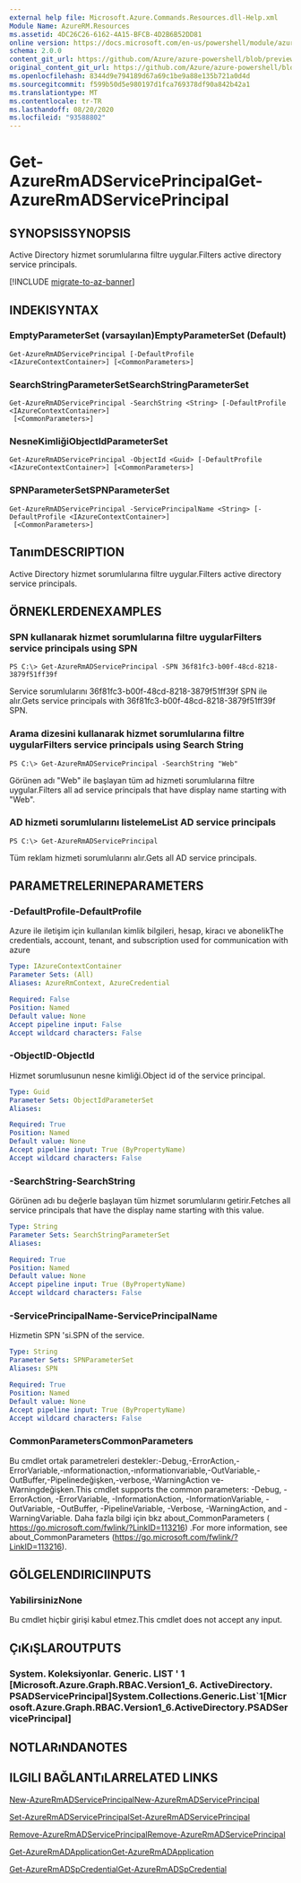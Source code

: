 ```yaml
---
external help file: Microsoft.Azure.Commands.Resources.dll-Help.xml
Module Name: AzureRM.Resources
ms.assetid: 4DC26C26-6162-4A15-BFCB-4D2B6B52DD81
online version: https://docs.microsoft.com/en-us/powershell/module/azurerm.resources/get-azurermadserviceprincipal
schema: 2.0.0
content_git_url: https://github.com/Azure/azure-powershell/blob/preview/src/ResourceManager/Resources/Commands.Resources/help/Get-AzureRmADServicePrincipal.md
original_content_git_url: https://github.com/Azure/azure-powershell/blob/preview/src/ResourceManager/Resources/Commands.Resources/help/Get-AzureRmADServicePrincipal.md
ms.openlocfilehash: 8344d9e794189d67a69c1be9a88e135b721a0d4d
ms.sourcegitcommit: f599b50d5e980197d1fca769378df90a842b42a1
ms.translationtype: MT
ms.contentlocale: tr-TR
ms.lasthandoff: 08/20/2020
ms.locfileid: "93588802"
---
```

# <span data-ttu-id="33169-101">Get-AzureRmADServicePrincipal</span><span class="sxs-lookup"><span data-stu-id="33169-101">Get-AzureRmADServicePrincipal</span></span>

## <span data-ttu-id="33169-102">SYNOPSIS</span><span class="sxs-lookup"><span data-stu-id="33169-102">SYNOPSIS</span></span>
<span data-ttu-id="33169-103">Active Directory hizmet sorumlularına filtre uygular.</span><span class="sxs-lookup"><span data-stu-id="33169-103">Filters active directory service principals.</span></span>

[!INCLUDE [migrate-to-az-banner](../../includes/migrate-to-az-banner.md)]

## <span data-ttu-id="33169-104">INDEKI</span><span class="sxs-lookup"><span data-stu-id="33169-104">SYNTAX</span></span>

### <span data-ttu-id="33169-105">EmptyParameterSet (varsayılan)</span><span class="sxs-lookup"><span data-stu-id="33169-105">EmptyParameterSet (Default)</span></span>
```
Get-AzureRmADServicePrincipal [-DefaultProfile <IAzureContextContainer>] [<CommonParameters>]
```

### <span data-ttu-id="33169-106">SearchStringParameterSet</span><span class="sxs-lookup"><span data-stu-id="33169-106">SearchStringParameterSet</span></span>
```
Get-AzureRmADServicePrincipal -SearchString <String> [-DefaultProfile <IAzureContextContainer>]
 [<CommonParameters>]
```

### <span data-ttu-id="33169-107">NesneKimliği</span><span class="sxs-lookup"><span data-stu-id="33169-107">ObjectIdParameterSet</span></span>
```
Get-AzureRmADServicePrincipal -ObjectId <Guid> [-DefaultProfile <IAzureContextContainer>] [<CommonParameters>]
```

### <span data-ttu-id="33169-108">SPNParameterSet</span><span class="sxs-lookup"><span data-stu-id="33169-108">SPNParameterSet</span></span>
```
Get-AzureRmADServicePrincipal -ServicePrincipalName <String> [-DefaultProfile <IAzureContextContainer>]
 [<CommonParameters>]
```

## <span data-ttu-id="33169-109">Tanım</span><span class="sxs-lookup"><span data-stu-id="33169-109">DESCRIPTION</span></span>
<span data-ttu-id="33169-110">Active Directory hizmet sorumlularına filtre uygular.</span><span class="sxs-lookup"><span data-stu-id="33169-110">Filters active directory service principals.</span></span>

## <span data-ttu-id="33169-111">ÖRNEKLERDEN</span><span class="sxs-lookup"><span data-stu-id="33169-111">EXAMPLES</span></span>

### <span data-ttu-id="33169-112">SPN kullanarak hizmet sorumlularına filtre uygular</span><span class="sxs-lookup"><span data-stu-id="33169-112">Filters service principals using SPN</span></span>
```
PS C:\> Get-AzureRmADServicePrincipal -SPN 36f81fc3-b00f-48cd-8218-3879f51ff39f
```

<span data-ttu-id="33169-113">Service sorumlularını 36f81fc3-b00f-48cd-8218-3879f51ff39f SPN ile alır.</span><span class="sxs-lookup"><span data-stu-id="33169-113">Gets service principals with 36f81fc3-b00f-48cd-8218-3879f51ff39f SPN.</span></span>

### <span data-ttu-id="33169-114">Arama dizesini kullanarak hizmet sorumlularına filtre uygular</span><span class="sxs-lookup"><span data-stu-id="33169-114">Filters service principals using Search String</span></span>
```
PS C:\> Get-AzureRmADServicePrincipal -SearchString "Web"
```

<span data-ttu-id="33169-115">Görünen adı "Web" ile başlayan tüm ad hizmeti sorumlularına filtre uygular.</span><span class="sxs-lookup"><span data-stu-id="33169-115">Filters all ad service principals that have display name starting with "Web".</span></span>

### <span data-ttu-id="33169-116">AD hizmeti sorumlularını listeleme</span><span class="sxs-lookup"><span data-stu-id="33169-116">List AD service principals</span></span>
```
PS C:\> Get-AzureRmADServicePrincipal
```

<span data-ttu-id="33169-117">Tüm reklam hizmeti sorumlularını alır.</span><span class="sxs-lookup"><span data-stu-id="33169-117">Gets all AD service principals.</span></span>

## <span data-ttu-id="33169-118">PARAMETRELERINE</span><span class="sxs-lookup"><span data-stu-id="33169-118">PARAMETERS</span></span>

### <span data-ttu-id="33169-119">-DefaultProfile</span><span class="sxs-lookup"><span data-stu-id="33169-119">-DefaultProfile</span></span>
<span data-ttu-id="33169-120">Azure ile iletişim için kullanılan kimlik bilgileri, hesap, kiracı ve abonelik</span><span class="sxs-lookup"><span data-stu-id="33169-120">The credentials, account, tenant, and subscription used for communication with azure</span></span>

```yaml
Type: IAzureContextContainer
Parameter Sets: (All)
Aliases: AzureRmContext, AzureCredential

Required: False
Position: Named
Default value: None
Accept pipeline input: False
Accept wildcard characters: False
```

### <span data-ttu-id="33169-121">-ObjectID</span><span class="sxs-lookup"><span data-stu-id="33169-121">-ObjectId</span></span>
<span data-ttu-id="33169-122">Hizmet sorumlusunun nesne kimliği.</span><span class="sxs-lookup"><span data-stu-id="33169-122">Object id of the service principal.</span></span>

```yaml
Type: Guid
Parameter Sets: ObjectIdParameterSet
Aliases:

Required: True
Position: Named
Default value: None
Accept pipeline input: True (ByPropertyName)
Accept wildcard characters: False
```

### <span data-ttu-id="33169-123">-SearchString</span><span class="sxs-lookup"><span data-stu-id="33169-123">-SearchString</span></span>
<span data-ttu-id="33169-124">Görünen adı bu değerle başlayan tüm hizmet sorumlularını getirir.</span><span class="sxs-lookup"><span data-stu-id="33169-124">Fetches all service principals that have the display name starting with this value.</span></span>

```yaml
Type: String
Parameter Sets: SearchStringParameterSet
Aliases:

Required: True
Position: Named
Default value: None
Accept pipeline input: True (ByPropertyName)
Accept wildcard characters: False
```

### <span data-ttu-id="33169-125">-ServicePrincipalName</span><span class="sxs-lookup"><span data-stu-id="33169-125">-ServicePrincipalName</span></span>
<span data-ttu-id="33169-126">Hizmetin SPN 'si.</span><span class="sxs-lookup"><span data-stu-id="33169-126">SPN of the service.</span></span>

```yaml
Type: String
Parameter Sets: SPNParameterSet
Aliases: SPN

Required: True
Position: Named
Default value: None
Accept pipeline input: True (ByPropertyName)
Accept wildcard characters: False
```

### <span data-ttu-id="33169-127">CommonParameters</span><span class="sxs-lookup"><span data-stu-id="33169-127">CommonParameters</span></span>
<span data-ttu-id="33169-128">Bu cmdlet ortak parametreleri destekler:-Debug,-ErrorAction,-ErrorVariable,-ınformationaction,-ınformationvariable,-OutVariable,-OutBuffer,-Pipelinedeğişken,-verbose,-WarningAction ve-Warningdeğişken.</span><span class="sxs-lookup"><span data-stu-id="33169-128">This cmdlet supports the common parameters: -Debug, -ErrorAction, -ErrorVariable, -InformationAction, -InformationVariable, -OutVariable, -OutBuffer, -PipelineVariable, -Verbose, -WarningAction, and -WarningVariable.</span></span> <span data-ttu-id="33169-129">Daha fazla bilgi için bkz about_CommonParameters ( https://go.microsoft.com/fwlink/?LinkID=113216) .</span><span class="sxs-lookup"><span data-stu-id="33169-129">For more information, see about_CommonParameters (https://go.microsoft.com/fwlink/?LinkID=113216).</span></span>

## <span data-ttu-id="33169-130">GÖLGELENDIRICI</span><span class="sxs-lookup"><span data-stu-id="33169-130">INPUTS</span></span>

### <span data-ttu-id="33169-131">Yabilirsiniz</span><span class="sxs-lookup"><span data-stu-id="33169-131">None</span></span>
<span data-ttu-id="33169-132">Bu cmdlet hiçbir girişi kabul etmez.</span><span class="sxs-lookup"><span data-stu-id="33169-132">This cmdlet does not accept any input.</span></span>

## <span data-ttu-id="33169-133">ÇıKıŞLAR</span><span class="sxs-lookup"><span data-stu-id="33169-133">OUTPUTS</span></span>

### <span data-ttu-id="33169-134">System. Koleksiyonlar. Generic. LIST ' 1 [Microsoft.Azure.Graph.RBAC.Version1_6. ActiveDirectory. PSADServicePrincipal]</span><span class="sxs-lookup"><span data-stu-id="33169-134">System.Collections.Generic.List\`1[Microsoft.Azure.Graph.RBAC.Version1_6.ActiveDirectory.PSADServicePrincipal]</span></span>

## <span data-ttu-id="33169-135">NOTLARıNDA</span><span class="sxs-lookup"><span data-stu-id="33169-135">NOTES</span></span>

## <span data-ttu-id="33169-136">ILGILI BAĞLANTıLAR</span><span class="sxs-lookup"><span data-stu-id="33169-136">RELATED LINKS</span></span>

[<span data-ttu-id="33169-137">New-AzureRmADServicePrincipal</span><span class="sxs-lookup"><span data-stu-id="33169-137">New-AzureRmADServicePrincipal</span></span>](./New-AzureRmADServicePrincipal.md)

[<span data-ttu-id="33169-138">Set-AzureRmADServicePrincipal</span><span class="sxs-lookup"><span data-stu-id="33169-138">Set-AzureRmADServicePrincipal</span></span>](./Set-AzureRmADServicePrincipal.md)

[<span data-ttu-id="33169-139">Remove-AzureRmADServicePrincipal</span><span class="sxs-lookup"><span data-stu-id="33169-139">Remove-AzureRmADServicePrincipal</span></span>](./Remove-AzureRmADServicePrincipal.md)

[<span data-ttu-id="33169-140">Get-AzureRmADApplication</span><span class="sxs-lookup"><span data-stu-id="33169-140">Get-AzureRmADApplication</span></span>](./Get-AzureRmADApplication.md)

[<span data-ttu-id="33169-141">Get-AzureRmADSpCredential</span><span class="sxs-lookup"><span data-stu-id="33169-141">Get-AzureRmADSpCredential</span></span>](./Get-AzureRmADSpCredential.md)

